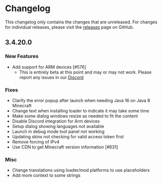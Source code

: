 # Changelog

This changelog only contains the changes that are unreleased. For changes for individual releases, please visit the
[releases](https://github.com/ATLauncher/ATLauncher/releases) page on GitHub.

## 3.4.20.0

### New Features
- Add support for ARM devices [#576]
  - This is entirely beta at this point and may or may not work. Please report any issues in our [Discord](https://atl.pw/discord)

### Fixes
- Clarify the error popup after launch when needing Java 16 on Java 8 Minecraft
- Change text when installing loader to indicate it may take some time
- Make some dialog windows resize as needed to fit the content
- Disable Discord integration for Arm devices
- Setup dialog showing languages not available
- Launch in debug mode tool panel not working
- Updating skins not checking for valid access token first
- Remove forcing of IPv4
- Use CDN to get Minecraft version information [#631]

### Misc
- Change translations using loader/mod platforms to use placeholders
- Add more context to some strings

